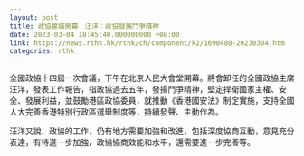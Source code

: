 ```yaml
---
layout: post
title: 政協會議開幕　汪洋︰政協發揚鬥爭精神
date: 2023-03-04 18:45:40.000000000 +08:00
link: https://news.rthk.hk/rthk/ch/component/k2/1690480-20230304.htm
categories: rthk
---
```


全國政協十四屆一次會議，下午在北京人民大會堂開幕。將會卸任的全國政協主席汪洋，發表工作報告，指政協過去五年，發揚鬥爭精神，堅定捍衛國家主權、安全、發展利益，並鼓勵港區政協委員，就推動《香港國安法》制定實施，支持全國人大完善香港特別行政區選舉制度等，持續發聲、主動作為。

汪洋又說，政協的工作，仍有地方需要加強和改進，包括深度協商互動，意見充分表達，有待進一步加強，政協協商效能和水平，還需要進一步完善等。

